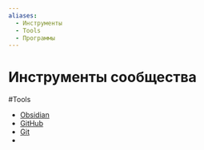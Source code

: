 ```yaml
---
aliases:
  - Инструменты
  - Tools
  - Программы
---
```

# Инструменты сообщества
#Tools


* [Obsidian](system/tools/Obsidian.md)
* [GitHub](system/tools/GitHub.md)
* [Git](system/tools/Git.md)
* 


